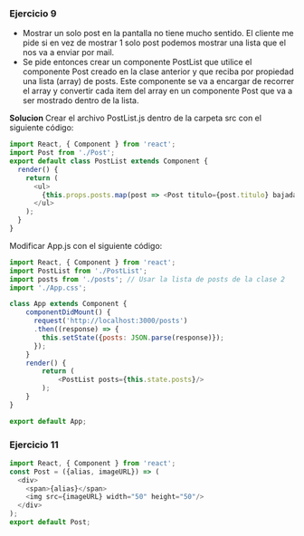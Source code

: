 ### Ejercicio 9
- Mostrar un solo post en la pantalla no tiene mucho sentido. El cliente me pide si en vez de mostrar 1 solo post podemos mostrar una lista que el nos va a enviar por mail.
- Se pide entonces crear un componente PostList que utilice el componente Post creado en la clase anterior y que reciba por propiedad una lista (array) de posts. Este componente se va a encargar de recorrer el array y convertir cada item del array en un componente Post que va a ser mostrado dentro de la lista.

**Solucion**
Crear el archivo PostList.js dentro de la carpeta src con el siguiente código:

```javascript
import React, { Component } from 'react';
import Post from './Post';
export default class PostList extends Component {
  render() {
    return (
      <ul>
        {this.props.posts.map(post => <Post titulo={post.titulo} bajada={post.bajada} />)}
      </ul>
    );
  }
}
```

Modificar App.js con el siguiente código:

```javascript
import React, { Component } from 'react';
import PostList from './PostList';
import posts from './posts'; // Usar la lista de posts de la clase 2
import './App.css';

class App extends Component {
    componentDidMount() {
      request('http://localhost:3000/posts')
      .then((response) => {
        this.setState({posts: JSON.parse(response)});
      });      
    }
    render() {
        return (
            <PostList posts={this.state.posts}/>
        );
    }    
}

export default App;
```

### Ejercicio 11

```javascript
import React, { Component } from 'react';
const Post = ({alias, imageURL}) => (
  <div>
    <span>{alias}</span>
    <img src={imageURL} width="50" height="50"/>
  </div>
);
export default Post;
```